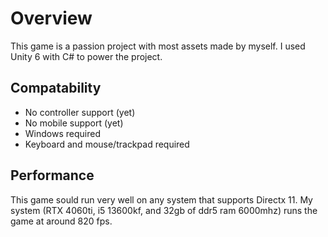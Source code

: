 # Overview 

This game is a passion project with most assets made by myself. I used Unity 6 with C# to power the project. 

## Compatability

* No controller support (yet)
* No mobile support (yet)
* Windows required
* Keyboard and mouse/trackpad required 

## Performance

This game sould run very well on any system that supports Directx 11. My system (RTX 4060ti, i5 13600kf, and 32gb of ddr5 ram 6000mhz) runs the game at around 820 fps.
